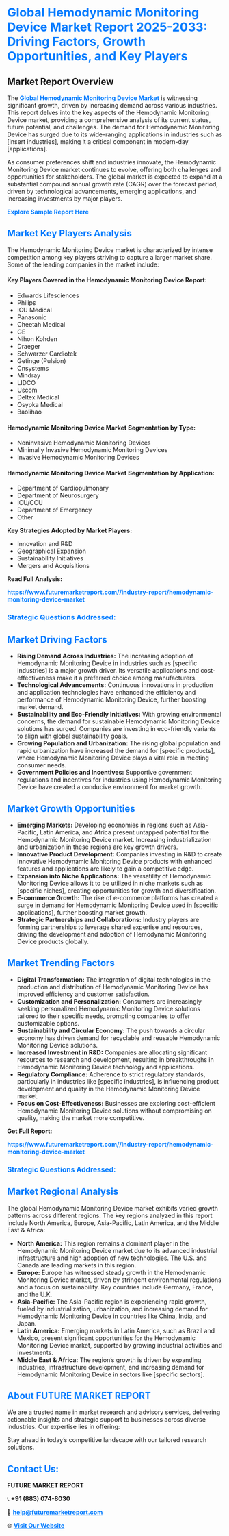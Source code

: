 <h1 style="color: #007BFF;">Global Hemodynamic Monitoring Device Market Report 2025-2033: Driving Factors, Growth Opportunities, and Key Players</h1>

<section id="overview">
<h2>Market Report Overview</h2>
<p>The <a href="https://www.futuremarketreport.com//industry-report/hemodynamic-monitoring-device-market" style="color: #007BFF; text-decoration: none;"><strong>Global Hemodynamic Monitoring Device Market</strong></a> is witnessing significant growth, driven by increasing demand across various industries. This report delves into the key aspects of the Hemodynamic Monitoring Device market, providing a comprehensive analysis of its current status, future potential, and challenges. The demand for Hemodynamic Monitoring Device has surged due to its wide-ranging applications in industries such as [insert industries], making it a critical component in modern-day [applications].</p>
<p>As consumer preferences shift and industries innovate, the Hemodynamic Monitoring Device market continues to evolve, offering both challenges and opportunities for stakeholders. The global market is expected to expand at a substantial compound annual growth rate (CAGR) over the forecast period, driven by technological advancements, emerging applications, and increasing investments by major players.</p>
</section>

<section id="overview">
<p><a href="https://www.futuremarketreport.com//request-sample/reportId=90523" style="color: #007BFF; text-decoration: none;"><strong>Explore Sample Report Here</strong></a></p>
</section>

<section id="key-players">
<h2 style="color: #007BFF;">Market Key Players Analysis</h2>
<p>The Hemodynamic Monitoring Device market is characterized by intense competition among key players striving to capture a larger market share. Some of the leading companies in the market include:</p>
<h4>Key Players Covered in the Hemodynamic Monitoring Device Report:</h4>
<ul><li>Edwards Lifesciences</li><li>Philips</li><li>ICU Medical</li><li>Panasonic</li><li>Cheetah Medical</li><li>GE</li><li>Nihon Kohden</li><li>Draeger</li><li>Schwarzer Cardiotek</li><li>Getinge (Pulsion)</li><li>Cnsystems</li><li>Mindray</li><li>LIDCO</li><li>Uscom</li><li>Deltex Medical</li><li>Osypka Medical</li><li>Baolihao</li></ul>
<h4>Hemodynamic Monitoring Device Market Segmentation by Type:</h4>
<ul><li>Noninvasive Hemodynamic Monitoring Devices</li><li>Minimally Invasive Hemodynamic Monitoring Devices</li><li>Invasive Hemodynamic Monitoring Devices</li></ul>

<h4>Hemodynamic Monitoring Device Market Segmentation by Application:</h4>
<ul><li>Department of Cardiopulmonary</li><li>Department of Neurosurgery</li><li>ICU/CCU</li><li>Department of Emergency</li><li>Other</li></ul>
<p><strong>Key Strategies Adopted by Market Players:</strong></p>
<ul>
<li>Innovation and R&D</li>
<li>Geographical Expansion</li>
<li>Sustainability Initiatives</li>
<li>Mergers and Acquisitions</li>
</ul>
</section>

<section>
<p><strong>Read Full Analysis: </strong></p><a href="https://www.futuremarketreport.com//industry-report/hemodynamic-monitoring-device-market" style="color: #007BFF; text-decoration: none;"><strong>https://www.futuremarketreport.com//industry-report/hemodynamic-monitoring-device-market</strong></a>
<h3 style="color: #007BFF;">Strategic Questions Addressed:</h3>
</section>

<section id="driving-factors">
<h2 style="color: #007BFF;">Market Driving Factors</h2>
<ul>
<li><strong>Rising Demand Across Industries:</strong> The increasing adoption of Hemodynamic Monitoring Device in industries such as [specific industries] is a major growth driver. Its versatile applications and cost-effectiveness make it a preferred choice among manufacturers.</li>
<li><strong>Technological Advancements:</strong> Continuous innovations in production and application technologies have enhanced the efficiency and performance of Hemodynamic Monitoring Device, further boosting market demand.</li>
<li><strong>Sustainability and Eco-Friendly Initiatives:</strong> With growing environmental concerns, the demand for sustainable Hemodynamic Monitoring Device solutions has surged. Companies are investing in eco-friendly variants to align with global sustainability goals.</li>
<li><strong>Growing Population and Urbanization:</strong> The rising global population and rapid urbanization have increased the demand for [specific products], where Hemodynamic Monitoring Device plays a vital role in meeting consumer needs.</li>
<li><strong>Government Policies and Incentives:</strong> Supportive government regulations and incentives for industries using Hemodynamic Monitoring Device have created a conducive environment for market growth.</li>
</ul>
</section>

<section id="growth-opportunities">
<h2 style="color: #007BFF;">Market Growth Opportunities</h2>
<ul>
<li><strong>Emerging Markets:</strong> Developing economies in regions such as Asia-Pacific, Latin America, and Africa present untapped potential for the Hemodynamic Monitoring Device market. Increasing industrialization and urbanization in these regions are key growth drivers.</li>
<li><strong>Innovative Product Development:</strong> Companies investing in R&D to create innovative Hemodynamic Monitoring Device products with enhanced features and applications are likely to gain a competitive edge.</li>
<li><strong>Expansion into Niche Applications:</strong> The versatility of Hemodynamic Monitoring Device allows it to be utilized in niche markets such as [specific niches], creating opportunities for growth and diversification.</li>
<li><strong>E-commerce Growth:</strong> The rise of e-commerce platforms has created a surge in demand for Hemodynamic Monitoring Device used in [specific applications], further boosting market growth.</li>
<li><strong>Strategic Partnerships and Collaborations:</strong> Industry players are forming partnerships to leverage shared expertise and resources, driving the development and adoption of Hemodynamic Monitoring Device products globally.</li>
</ul>
</section>

<section id="trending-factors">
<h2 style="color: #007BFF;">Market Trending Factors</h2>
<ul>
<li><strong>Digital Transformation:</strong> The integration of digital technologies in the production and distribution of Hemodynamic Monitoring Device has improved efficiency and customer satisfaction.</li>
<li><strong>Customization and Personalization:</strong> Consumers are increasingly seeking personalized Hemodynamic Monitoring Device solutions tailored to their specific needs, prompting companies to offer customizable options.</li>
<li><strong>Sustainability and Circular Economy:</strong> The push towards a circular economy has driven demand for recyclable and reusable Hemodynamic Monitoring Device solutions.</li>
<li><strong>Increased Investment in R&D:</strong> Companies are allocating significant resources to research and development, resulting in breakthroughs in Hemodynamic Monitoring Device technology and applications.</li>
<li><strong>Regulatory Compliance:</strong> Adherence to strict regulatory standards, particularly in industries like [specific industries], is influencing product development and quality in the Hemodynamic Monitoring Device market.</li>
<li><strong>Focus on Cost-Effectiveness:</strong> Businesses are exploring cost-efficient Hemodynamic Monitoring Device solutions without compromising on quality, making the market more competitive.</li>
</ul>
</section>

<section>
<p><strong>Get Full Report: </strong></p><a href="https://www.futuremarketreport.com//industry-report/hemodynamic-monitoring-device-market" style="color: #007BFF; text-decoration: none;"><strong>https://www.futuremarketreport.com//industry-report/hemodynamic-monitoring-device-market</strong></a>
<h3 style="color: #007BFF;">Strategic Questions Addressed:</h3>
</section>


<section id="regional-analysis">
<h2 style="color: #007BFF;">Market Regional Analysis</h2>
<p>The global Hemodynamic Monitoring Device market exhibits varied growth patterns across different regions. The key regions analyzed in this report include North America, Europe, Asia-Pacific, Latin America, and the Middle East & Africa:</p>
<ul>
<li><strong>North America:</strong> This region remains a dominant player in the Hemodynamic Monitoring Device market due to its advanced industrial infrastructure and high adoption of new technologies. The U.S. and Canada are leading markets in this region.</li>
<li><strong>Europe:</strong> Europe has witnessed steady growth in the Hemodynamic Monitoring Device market, driven by stringent environmental regulations and a focus on sustainability. Key countries include Germany, France, and the U.K.</li>
<li><strong>Asia-Pacific:</strong> The Asia-Pacific region is experiencing rapid growth, fueled by industrialization, urbanization, and increasing demand for Hemodynamic Monitoring Device in countries like China, India, and Japan.</li>
<li><strong>Latin America:</strong> Emerging markets in Latin America, such as Brazil and Mexico, present significant opportunities for the Hemodynamic Monitoring Device market, supported by growing industrial activities and investments.</li>
<li><strong>Middle East & Africa:</strong> The region’s growth is driven by expanding industries, infrastructure development, and increasing demand for Hemodynamic Monitoring Device in sectors like [specific sectors].</li>
</ul>
</section>

<footer>
<h2 style="color: #007BFF;">About FUTURE MARKET REPORT</h2>
<p>We are a trusted name in market research and advisory services, delivering actionable insights and strategic support to businesses across diverse industries. Our expertise lies in offering:</p>

<p>Stay ahead in today’s competitive landscape with our tailored research solutions.</p>

<h2 style="color: #007BFF;">Contact Us:</h2>
<p><strong>FUTURE MARKET REPORT</strong></p>
<p>📞 <strong>+91 (883) 074-8030</strong></p>
<p>📧 <strong><a href="mailto:help@futuremarketreport.com" style="color: #007BFF;">help@futuremarketreport.com</a></strong></p>
<p>🌐 <strong><a href="https://www.futuremarketreport.com/" style="color: #007BFF;">Visit Our Website</a></strong></p>
</footer>